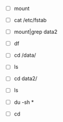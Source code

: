 - [ ]  mount

- [ ]  cat /etc/fstab

- [ ]  mount|grep data2
 
- [ ]  df
 
- [ ]  cd /data/
 
- [ ]  ls
- [ ] cd data2/
 
- [ ]  ls
 
- [ ]  du -sh *
 
- [ ]  cd
 


